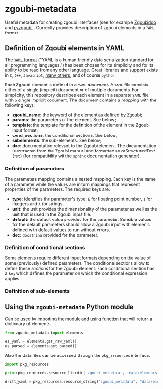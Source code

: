 # zgoubi-metadata

Useful metadata for creating zgoubi interfaces (see for example [Zgoubidoo](https://github.com/ulb-metronu/zgoubidoo) 
and [pyzgoubi](https://github.com/pyzgoubi)). Currently provides description of zgoubi elements in a `YAML` format.

## Definition of Zgoubi elements in YAML

The [`YAML` format](https://yaml.org) ("YAML is a human friendly data serialization standard for all programming 
languages.") has been chosen for its simplicity and for its ability to be read from any other language. Great 
libraries and support exists in `C`, `C++`, `Javasript`, [many others](https://yaml.org), and of course `python`.

Each Zgoubi element is defined in a `YAML` *document*. A `YAML` file consists either of a single (implicit) document or 
of multiple documents. For simplicity, this repository describes each element in a separate `YAML` file with a single 
implicit document. The document contains a *mapping* with the following keys:

- **zgoubi_name**: the keyword of the element as defined by Zgoubi;
- **params**: the parameters of the element. See below.;
- **template**: the template for the definition of the element in the Zgoubi input format;
- **cond_sections**: the conditional sections. See below;
- **subelements**: the sub-elements. See below;
- **doc**: documentation relevant to the Zgoubi element. The documentation is extracted from the Zgoubi manual and 
formatted as *reStructuredText* (`rst`) (for compatibility wit the `sphinx` documentation generator).

### Definition of parameters

The parameters mapping contains a nested mapping. Each key is the name of a parameter while the values are in turn 
mappings that represent properties of the parameters. The required keys are:

- **type**: identifies the parameter's type: `E` for floating point number, `I` for integers and `X` for strings.
- **unit**: the unit provides the dimensionality of the parameter as well as the unit that is used in the Zgoubi 
input file.
- **default**: the default value provided for the parameter. Sensible values for the default parameters should allow a 
Zgoubi input with elements defined with default values to run without errors.
- **doc**: `docstring` provided for the parameter.

### Definition of conditional sections

Some elements require different input formats depending on the value of some (previously) defined parameters. The 
conditional sections allow to define these *sections* for the Zgoubi element. Each conditional section has a `key` 
which defines the parameter on which the conditional expression applies.

### Definition of sub-elements

## Using the `zgoubi-metadata` Python module

Can be used by importing the module and using function that will return a dictionary of elements.

```python
from zgoubi_metadata import elements

es_yaml = elements.get_raw_yaml()
es_parsed = elements.get_parsed()

```

Also the data files can be accessed through the `pkg_resources` interface.

```python
import pkg_resources

print(pkg_resources.resource_listdir("zgoubi_metadata", "data/elements_yaml/"))

drift_yaml = pkg_resources.resource_string("zgoubi_metadata", "data/elements_yaml/DRIFT.yaml")
```